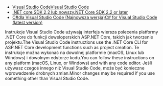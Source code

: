 * [<span data-ttu-id="a0ebf-101">Visual Studio Code</span><span class="sxs-lookup"><span data-stu-id="a0ebf-101">Visual Studio Code</span></span>](https://code.visualstudio.com/download)
* [<span data-ttu-id="a0ebf-102">.NET core SDK 2,2 lub nowszy</span><span class="sxs-lookup"><span data-stu-id="a0ebf-102">.NET Core SDK 2.2 or later</span></span>](https://www.microsoft.com/net/download/all)
* [<span data-ttu-id="a0ebf-103">C#dla Visual Studio Code (Najnowsza wersja)</span><span class="sxs-lookup"><span data-stu-id="a0ebf-103">C# for Visual Studio Code (latest version)</span></span>](https://marketplace.visualstudio.com/items?itemName=ms-vscode.csharp)

<span data-ttu-id="a0ebf-104">Instrukcje Visual Studio Code używają interfejs wiersza polecenia platformy .NET Core do funkcji deweloperskich ASP.NET Core, takich jak tworzenie projektu.</span><span class="sxs-lookup"><span data-stu-id="a0ebf-104">The Visual Studio Code instructions use the .NET Core CLI for ASP.NET Core development functions such as project creation.</span></span> <span data-ttu-id="a0ebf-105">Te instrukcje można wykonać na dowolnej platformie (macOS, Linux lub Windows) i dowolnym edytorze kodu.</span><span class="sxs-lookup"><span data-stu-id="a0ebf-105">You can follow these instructions on any platform (macOS, Linux, or Windows) and with any code editor.</span></span> <span data-ttu-id="a0ebf-106">Jeśli używasz czegoś innego niż Visual Studio Code, może być konieczne wprowadzenie drobnych zmian.</span><span class="sxs-lookup"><span data-stu-id="a0ebf-106">Minor changes may be required if you use something other than Visual Studio Code.</span></span>
